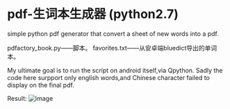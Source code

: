 # pdf-生词本生成器 (python2.7)
simple python pdf generator that convert a sheet of new words into a pdf.

pdfactory_book.py——脚本。
favorites.txt——从安卓端bluedict导出的单词本。

My ultimate goal is to run the script on android itself,via Qpython.
Sadly the code here surpport only english words,and Chinese character failed to display on the final pdf.

Result:
![image](https://github.com/knziha/pdf-/raw/master/screenshot/捕获.png)

